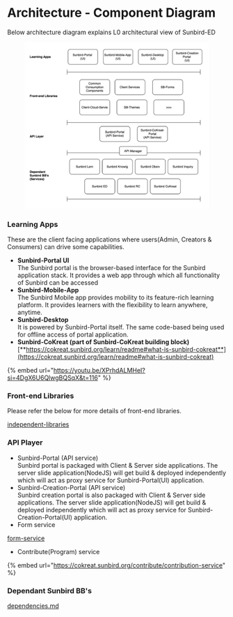 # Architecture - Component Diagram

Below architecture diagram explains L0 architectural view of Sunbird-ED

<figure><img src="../../.gitbook/assets/Screenshot 2023-08-14 at 4.58.08 PM.png" alt=""><figcaption></figcaption></figure>

### Learning Apps

These are the client facing applications where users(Admin, Creators & Consumers) can drive some capabilities.

* **Sunbird-Portal UI**\
  The Sunbird portal is the browser-based interface for the Sunbird application stack. It provides a web app through which all functionality of Sunbird can be accessed
* **Sunbird-Mobile-App**\
  The Sunbird Mobile app provides mobility to its feature-rich learning platform. It provides learners with the flexibility to learn anywhere, anytime.
* **Sunbird-Desktop**\
  It is powered by Sunbird-Portal itself. The same code-based being used for offline access of portal application.
* **Sunbird-CoKreat (part of Sunbird-CoKreat building block)**\
  [**https://cokreat.sunbird.org/learn/readme#what-is-sunbird-cokreat**](https://cokreat.sunbird.org/learn/readme#what-is-sunbird-cokreat)

{% embed url="https://youtu.be/XPrhdALMHeI?si=4DgX6U6QlwgBQSqX&t=116" %}

&#x20;

### Front-end Libraries

Please refer the below for more details of front-end libraries.

[independent-libraries](../independent-libraries/ "mention")

### API Player

* Sunbird-Portal (API service)\
  Sunbird portal is packaged with Client & Server side applications. The server slide application(NodeJS) will get build & deployed independently which will act as proxy service for Sunbird-Portal(UI) application.
* Sunbird-Creation-Portal (API service)\
  Sunbird creation portal is also packaged with Client & Server side applications. The server slide application(NodeJS) will get build & deployed independently which will act as proxy service for Sunbird-Creation-Portal(UI) application.
* Form service

[form-service](workflows/form-service/ "mention")

* Contribute(Program) service

{% embed url="https://cokreat.sunbird.org/contribute/contribution-service" %}

### Dependant Sunbird BB's

[dependencies.md](../../use/learn-more/dependencies.md "mention")
